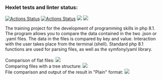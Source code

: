 ### Hexlet tests and linter status:
[![Actions Status](https://github.com/bersyatina/php-project-48/workflows/hexlet-check/badge.svg)](https://github.com/bersyatina/php-project-48/actions)
[![Actions Status](https://github.com/bersyatina/php-project-45/workflows/testing-project/badge.svg)](https://github.com/bersyatina/php-project-48/actions)
<a href="https://codeclimate.com/github/bersyatina/php-project-48/maintainability"><img src="https://api.codeclimate.com/v1/badges/abcdc9a2febd80f49e0e/maintainability" /></a>
<a href="https://codeclimate.com/github/bersyatina/php-project-48/test_coverage"><img src="https://api.codeclimate.com/v1/badges/abcdc9a2febd80f49e0e/test_coverage" /></a>

The training project for the development of programming skills in php 8.1. The program allows you to compare the data contained in the two .json or .yaml files. The data in the files is compared by key and value. Interaction with the user takes place from the terminal (shell). Standard php 8.1 functions are used for parsing files, as well as the symfony/yaml library.
<br>
<br>
Comparison of flat files:
<a href="https://asciinema.org/a/RPdUnbPIWKy4Bxy7XXl4DDg72" target="_blank"><img src="https://asciinema.org/a/RPdUnbPIWKy4Bxy7XXl4DDg72.svg" /></a>
<br>
Comparing files with a tree structure:
<a href="https://asciinema.org/a/CDzRiflhX1Ny1hX0i9IJxOato" target="_blank"><img src="https://asciinema.org/a/CDzRiflhX1Ny1hX0i9IJxOato.svg" /></a>
<br>
File comparison and output of the result in "Plain" format:
<a href="https://asciinema.org/a/2vmdryGuF1VcFOYlr9KpY7yJJ" target="_blank"><img src="https://asciinema.org/a/2vmdryGuF1VcFOYlr9KpY7yJJ.svg" /></a>